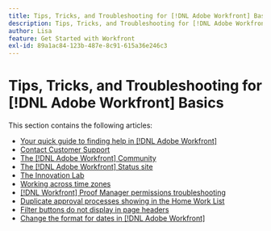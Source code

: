 ```yaml
---
title: Tips, Tricks, and Troubleshooting for [!DNL Adobe Workfront] Basics
description: Tips, Tricks, and Troubleshooting for [!DNL Adobe Workfront] Basics
author: Lisa
feature: Get Started with Workfront
exl-id: 89a1ac84-123b-487e-8c91-615a36e246c3
---
```

# Tips, Tricks, and Troubleshooting for [!DNL Adobe Workfront] Basics

This section contains the following articles:

* [Your quick guide to finding help in [!DNL Adobe Workfront]](../../workfront-basics/tips-tricks-and-troubleshooting/guide-for-help-in-workfront.md)
* [Contact Customer Support](../../workfront-basics/tips-tricks-and-troubleshooting/contact-customer-support.md)
* [The [!DNL Adobe Workfront] Community](../../workfront-basics/tips-tricks-and-troubleshooting/workfront-community.md)
* [The [!DNL Adobe Workfront] Status site](../../workfront-basics/tips-tricks-and-troubleshooting/understand-the-status-site.md)
* [The Innovation Lab](../../workfront-basics/tips-tricks-and-troubleshooting/idea-exchange.md)
* [Working across time zones](../../workfront-basics/tips-tricks-and-troubleshooting/working-across-timezones.md)
* [[!DNL Workfront] Proof Manager permissions troubleshooting](../../workfront-basics/tips-tricks-and-troubleshooting/wp-manager-permissions-troubleshooting.md)
* [Duplicate approval processes showing in the Home Work List](../../workfront-basics/tips-tricks-and-troubleshooting/duplicate-apprval-processes-home.md)
* [Filter buttons do not display in page headers](../../workfront-basics/tips-tricks-and-troubleshooting/filter-buttons-do-not-display-in-page-headers.md)
* [Change the format for dates in [!DNL Adobe Workfront]](../tips-tricks-and-troubleshooting/change-date-format-chrome.md)



